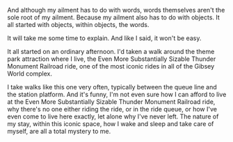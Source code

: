 And although my ailment has to do with words, words themselves aren't the sole root of my ailment. Because my ailment also has to do with objects. It all started with objects, within objects, the words.

It will take me some time to explain. And like I said, it won't be easy.

It all started on an ordinary afternoon. I'd taken a walk around the theme park attraction where I live, the Even More Substantially Sizable Thunder Monument Railroad ride, one of the most iconic rides in all of the Gibsey World complex.

I take walks like this one very often, typically between the queue line and the station platform. And it's funny, I'm not even sure how I can afford to live at the Even More Substantially Sizable Thunder Monument Railroad ride, why there's no one either riding the ride, or in the ride queue, or how I've even come to live here exactly, let alone why I've never left. The nature of my stay, within this iconic space, how I wake and sleep and take care of myself, are all a total mystery to me.